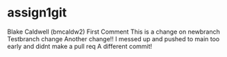 # assign1git
Blake Caldwell (bmcaldw2)
First Comment
This is a change on newbranch
Testbranch change
Another change!! I messed up and pushed to main too early and didnt make a pull req
A different commit!
